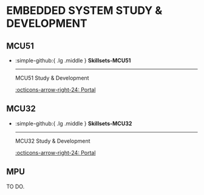 # EMBEDDED SYSTEM STUDY & DEVELOPMENT

## MCU51

<div class="grid cards" markdown>

-   :simple-github:{ .lg .middle } __Skillsets-MCU51__

    ---

    MCU51 Study & Development


    [:octicons-arrow-right-24: <a href="https://github.com/Shuaiwen-Cui/Skillsets-MCU51.git" target="_blank"> Portal </a>](#)

</div>

## MCU32

<div class="grid cards" markdown>

-   :simple-github:{ .lg .middle } __Skillsets-MCU32__

    ---

    MCU32 Study & Development

    [:octicons-arrow-right-24: <a href="https://github.com/Shuaiwen-Cui/Skillsets-MCU32.git" target="_blank"> Portal </a>](#)

</div>

## MPU

TO DO.